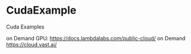 # CudaExample
Cuda Examples 

on Demand GPU: https://docs.lambdalabs.com/public-cloud/
on Demand https://cloud.vast.ai/



